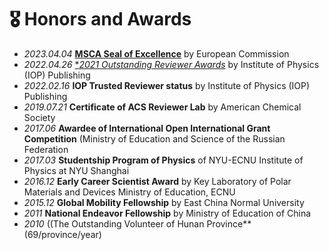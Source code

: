 # 🎖 Honors and Awards
- *2023.04.04* [**MSCA Seal of Excellence**](./certficates/SealOfExcellence-2023April4.pdf) by European Commission
- *2022.04.26* [**2021 Outstanding Reviewer Awards*](./certficates/OutstandingReviewerAwards2021-IOP-Publishing.pdf) by Institute of Physics (IOP) Publishing
- *2022.02.16* **IOP Trusted Reviewer status** by Institute of Physics (IOP) Publishing
- *2019.07.21* **Certificate of ACS Reviewer Lab** by American Chemical Society
- *2017.06* **Awardee of International Open International Grant Competition** (Ministry of Education and Science of the Russian Federation
- *2017.03* **Studentship Program of Physics** of NYU-ECNU Institute of Physics at NYU Shanghai
- *2016.12* **Early Career Scientist Award** by Key Laboratory of Polar Materials and Devices Ministry of Education, ECNU
- *2015.12* **Global Mobility Fellowship** by East China Normal University
- *2011* **National Endeavor Fellowship** by Ministry of Education of China
- *2010* ((The Outstanding Volunteer of Hunan Province** (69/province/year)
<!-- - *2021.10* Tencent Scholarship (Top 1%) -->
<!-- - *2021.10* National Scholarship (Top 1%) -->
<!-- - *2020.12* [Baidu Scholarship](https://baike.baidu.com/item/%E7%99%BE%E5%BA%A6%E5%A5%96%E5%AD%A6%E9%87%91/9929412) (10 students in the world each year) -->
<!-- - *2020.12* [AI Chinese new stars](https://mp.weixin.qq.com/s?__biz=MzA4NzQ5MTA2NA==&mid=2653639431&idx=1&sn=25b6368c1954419b9090840347d9a27d&chksm=8be75b90bc90d286a5af3ef8e610e822d705dc3cf4382b45e3f14489f3e7ec4fd8c95ed0eceb&mpshare=1&scene=2&srcid=0511LMlj9Qv9DeIZAjMjYAU9&sharer_sharetime=1620731348139&sharer_shareid=631c113940cb81f34895aa25ab14422a#rd) (100 worldwide each year) -->
<!-- - *2020.12* [AI Chinese New Star Outstanding Scholar](https://mp.weixin.qq.com/s?__biz=MzA4NzQ5MTA2NA==&mid=2653639431&idx=1&sn=25b6368c1954419b9090840347d9a27d&chksm=8be75b90bc90d286a5af3ef8e610e822d705dc3cf4382b45e3f14489f3e7ec4fd8c95ed0eceb&mpshare=1&scene=2&srcid=0511LMlj9Qv9DeIZAjMjYAU9&sharer_sharetime=1620731348139&sharer_shareid=631c113940cb81f34895aa25ab14422a#rd) (10 candidates worldwide each year) -->
<!-- - *2020.12* [ByteDance Scholars Program](https://ur.bytedance.com/scholarship) (10 students in China each year) -->
<!-- - *2020.10* Tianzhou Chen Scholarship (Top 1%) -->
<!-- - *2020.10* National Scholarship (Top 1%) -->
<!-- - *2015.10* National Scholarship (Undergraduate) (Top 1%) -->
